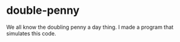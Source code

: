 # double-penny
We all know the doubling penny a day thing. I made a program that simulates this code.
